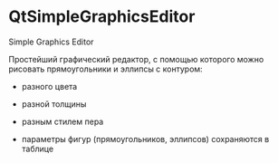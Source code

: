 # QtSimpleGraphicsEditor
Simple Graphics Editor

Простейший графический редактор, с помощью которого можно рисовать прямоугольники и эллипсы с контуром:
- разного цвета
- разной толщины
- разным стилем пера

- параметры фигур (прямоугольников, эллипсов) сохраняются в таблице

